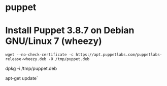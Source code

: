 # puppet

# Install Puppet 3.8.7 on Debian GNU/Linux 7 (wheezy)

`wget --no-check-certificate -c https://apt.puppetlabs.com/puppetlabs-release-wheezy.deb -O /tmp/puppet.deb`

dpkg -i /tmp/puppet.deb

apt-get update`
